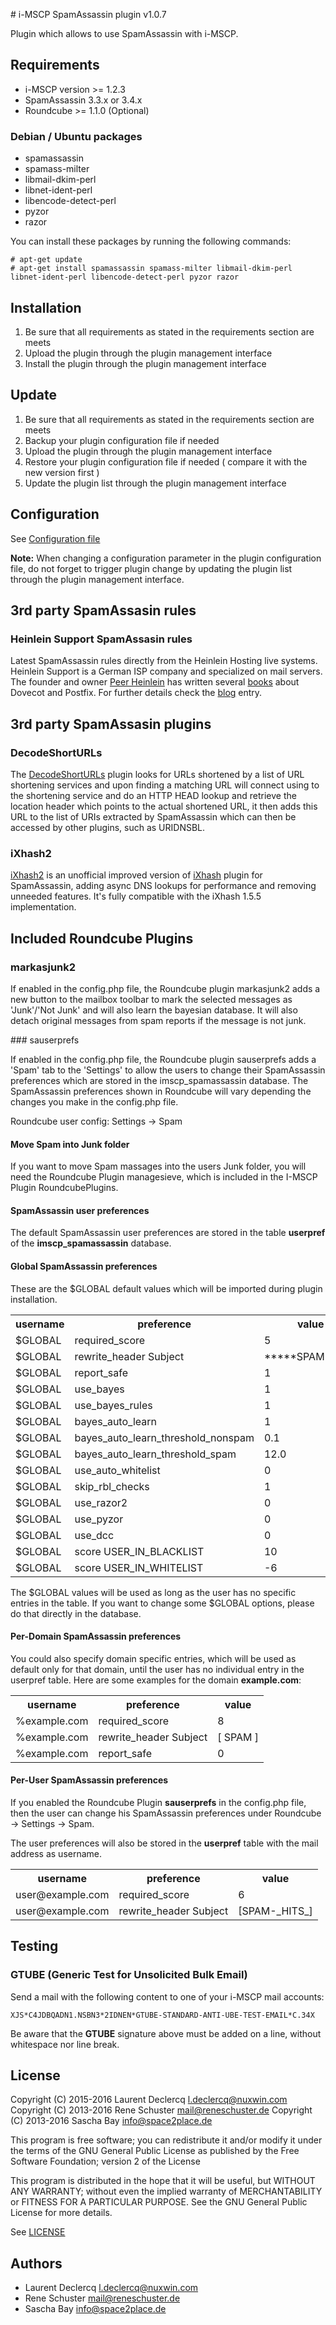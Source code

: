 # i-MSCP SpamAssassin plugin v1.0.7

Plugin which allows to use SpamAssassin with i-MSCP.

## Requirements

* i-MSCP version >= 1.2.3
* SpamAssassin 3.3.x or 3.4.x
* Roundcube >= 1.1.0 (Optional)

### Debian / Ubuntu packages 

* spamassassin
* spamass-milter
* libmail-dkim-perl
* libnet-ident-perl
* libencode-detect-perl
* pyzor
* razor

You can install these packages by running the following commands:

```
# apt-get update
# apt-get install spamassassin spamass-milter libmail-dkim-perl libnet-ident-perl libencode-detect-perl pyzor razor
```

## Installation

1. Be sure that all requirements as stated in the requirements section are meets
2. Upload the plugin through the plugin management interface
3. Install the plugin through the plugin management interface

## Update

1. Be sure that all requirements as stated in the requirements section are meets
2. Backup your plugin configuration file if needed
3. Upload the plugin through the plugin management interface
4. Restore your plugin configuration file if needed ( compare it with the new version first )
5. Update the plugin list through the plugin management interface

## Configuration

See [Configuration file](../SpamAssassin/config.php)

**Note:** When changing a configuration parameter in the plugin configuration file, do not forget to trigger plugin
change by updating the plugin list through the plugin management interface.

## 3rd party SpamAssasin rules

### Heinlein Support SpamAssasin rules

Latest SpamAssassin rules directly from the Heinlein Hosting live systems.
Heinlein Support is a German ISP company and specialized on mail servers. 
The founder and owner [Peer Heinlein](https://de.wikipedia.org/wiki/Peer_Heinlein "Peer Heinlein") has written several [books](https://portal.dnb.de/opac.htm?method=simpleSearch&query=123703522) about Dovecot and Postfix.
For further details check the [blog](https://www.heinlein-support.de/blog/news/aktuelle-spamassassin-regeln-von-heinlein-support/ "Aktuelle SpamAssassin-Regeln von Heinlein Support") entry.

## 3rd party SpamAssasin plugins

### DecodeShortURLs

The [DecodeShortURLs](https://github.com/smfreegard/DecodeShortURLs "DecodeShortURLs") plugin looks for URLs shortened
by a list of URL shortening services and upon finding a matching URL will connect using to the shortening service and do
an HTTP HEAD lookup and retrieve the location header which points to the actual shortened URL, it then adds this URL to
the list of URIs extracted by SpamAssassin which can then be accessed by other plugins, such as URIDNSBL.

### iXhash2

[iXhash2](http://mailfud.org/iXhash2/ "iXhash2") is an unofficial improved version of 
[iXhash](http://www.ixhash.net/ "iXhash") plugin for SpamAssassin, adding async DNS lookups for performance and removing
unneeded features. It's fully compatible with the iXhash 1.5.5 implementation.

## Included Roundcube Plugins

### markasjunk2

If enabled in the config.php file, the Roundcube plugin markasjunk2 adds a new button to the mailbox toolbar to mark the
selected messages as 'Junk'/'Not Junk' and will also learn the bayesian database. It will also detach original messages
from spam reports if the message is not junk.

### sauserprefs

If enabled in the config.php file, the Roundcube plugin sauserprefs adds a 'Spam' tab to the 'Settings' to allow the
users to change their SpamAssassin preferences which are stored in the imscp_spamassassin database. The SpamAssassin
preferences shown in Roundcube will vary depending the changes you make in the config.php file.

Roundcube user config: Settings -> Spam

#### Move Spam into Junk folder

If you want to move Spam massages into the users Junk folder, you will need the Roundcube Plugin managesieve, which is
included in the I-MSCP Plugin RoundcubePlugins.

#### SpamAssassin user preferences

The default SpamAssassin user preferences are stored in the table **userpref** of the **imscp_spamassassin** database.

#### Global SpamAssassin preferences

These are the $GLOBAL default values which will be imported during plugin installation.

<table>
	<tr>
		<th>username</th>
		<th>preference</th>
		<th>value</th>
	</tr>
	<tr>
		<td>$GLOBAL</td>
		<td>required_score</td>
		<td>5</td>
	</tr>
	<tr>
		<td>$GLOBAL</td>
		<td>rewrite_header Subject</td>
		<td>*****SPAM*****</td>
	</tr>
	<tr>
		<td>$GLOBAL</td>
		<td>report_safe</td>
		<td>1</td>
	</tr>
	<tr>
		<td>$GLOBAL</td>
		<td>use_bayes</td>
		<td>1</td>
	</tr>
	<tr>
		<td>$GLOBAL</td>
		<td>use_bayes_rules</td>
		<td>1</td>
	</tr>
	<tr>
		<td>$GLOBAL</td>
		<td>bayes_auto_learn</td>
		<td>1</td>
	</tr>
	<tr>
		<td>$GLOBAL</td>
		<td>bayes_auto_learn_threshold_nonspam</td>
		<td>0.1</td>
	</tr>
	<tr>
		<td>$GLOBAL</td>
		<td>bayes_auto_learn_threshold_spam</td>
		<td>12.0</td>
	</tr>
	<tr>
		<td>$GLOBAL</td>
		<td>use_auto_whitelist</td>
		<td>0</td>
	</tr>
	<tr>
		<td>$GLOBAL</td>
		<td>skip_rbl_checks</td>
		<td>1</td>
	</tr>
	<tr>
		<td>$GLOBAL</td>
		<td>use_razor2</td>
		<td>0</td>
	</tr>
	<tr>
		<td>$GLOBAL</td>
		<td>use_pyzor</td>
		<td>0</td>
	</tr>
	<tr>
		<td>$GLOBAL</td>
		<td>use_dcc</td>
		<td>0</td>
	</tr>
	<tr>
		<td>$GLOBAL</td>
		<td>score USER_IN_BLACKLIST</td>
		<td>10</td>
	</tr>
	<tr>
		<td>$GLOBAL</td>
		<td>score USER_IN_WHITELIST</td>
		<td>-6</td>
	</tr>
</table>


The $GLOBAL values will be used as long as the user has no specific entries in the table. If you want to change some
$GLOBAL options, please do that directly in the database.

#### Per-Domain SpamAssassin preferences

You could also specify domain specific entries, which will be used as default only for that domain, until the user has
no individual entry in the userpref table. Here are some examples for the domain **example.com**:

<table>
	<tr>
		<th>username</th>
		<th>preference</th>
		<th>value</th>
	</tr>
	<tr>
		<td>%example.com</td>
		<td>required_score</td>
		<td>8</td>
	</tr>
	<tr>
		<td>%example.com</td>
		<td>rewrite_header Subject</td>
		<td>[ SPAM ]</td>
	</tr>
	<tr>
		<td>%example.com</td>
		<td>report_safe</td>
		<td>0</td>
	</tr>
</table>

#### Per-User SpamAssassin preferences

If you enabled the Roundcube Plugin **sauserprefs** in the config.php file, then the user can change his SpamAssassin
preferences under Roundcube -> Settings -> Spam.

The user preferences will also be stored in the **userpref** table with the mail address as username.

<table>
	<tr>
		<th>username</th>
		<th>preference</th>
		<th>value</th>
	</tr>
	<tr>
		<td>user@example.com</td>
		<td>required_score</td>
		<td>6</td>
	</tr>
	<tr>
		<td>user@example.com</td>
		<td>rewrite_header Subject</td>
		<td>[SPAM-_HITS_]</td>
	</tr>
</table>


## Testing

### GTUBE (Generic Test for Unsolicited Bulk Email)

Send a mail with the following content to one of your i-MSCP mail accounts:

```
XJS*C4JDBQADN1.NSBN3*2IDNEN*GTUBE-STANDARD-ANTI-UBE-TEST-EMAIL*C.34X
```

Be aware that the **GTUBE** signature above must be added on a line, without whitespace nor line break.

## License

Copyright (C) 2015-2016 Laurent Declercq <l.declercq@nuxwin.com>
Copyright (C) 2013-2016 Rene Schuster <mail@reneschuster.de>
Copyright (C) 2013-2016 Sascha Bay <info@space2place.de>

This program is free software; you can redistribute it and/or modify
it under the terms of the GNU General Public License as published by
the Free Software Foundation; version 2 of the License

This program is distributed in the hope that it will be useful,
but WITHOUT ANY WARRANTY; without even the implied warranty of
MERCHANTABILITY or FITNESS FOR A PARTICULAR PURPOSE.  See the
GNU General Public License for more details.

See [LICENSE](LICENSE)

## Authors

* Laurent Declercq <l.declercq@nuxwin.com>
* Rene Schuster <mail@reneschuster.de>
* Sascha Bay <info@space2place.de>

